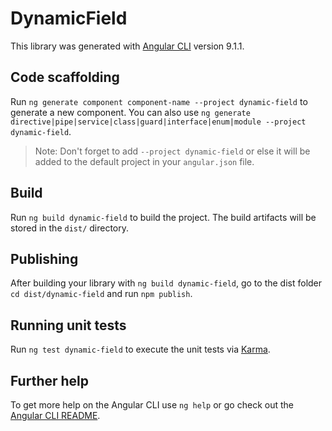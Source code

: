 # DynamicField

This library was generated with [Angular CLI](https://github.com/angular/angular-cli) version 9.1.1.

## Code scaffolding

Run `ng generate component component-name --project dynamic-field` to generate a new component. You can also use `ng generate directive|pipe|service|class|guard|interface|enum|module --project dynamic-field`.
> Note: Don't forget to add `--project dynamic-field` or else it will be added to the default project in your `angular.json` file. 

## Build

Run `ng build dynamic-field` to build the project. The build artifacts will be stored in the `dist/` directory.

## Publishing

After building your library with `ng build dynamic-field`, go to the dist folder `cd dist/dynamic-field` and run `npm publish`.

## Running unit tests

Run `ng test dynamic-field` to execute the unit tests via [Karma](https://karma-runner.github.io).

## Further help

To get more help on the Angular CLI use `ng help` or go check out the [Angular CLI README](https://github.com/angular/angular-cli/blob/master/README.md).
